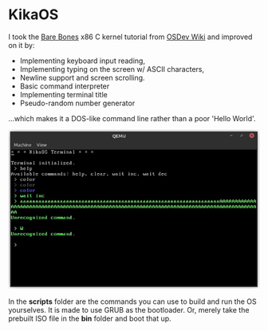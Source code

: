 # KikaOS
I took the [Bare Bones](https://wiki.osdev.org/Bare_Bones) x86 C kernel tutorial from [OSDev Wiki](https://wiki.osdev.org/Main_Page) and improved on it by:
- Implementing keyboard input reading,
- Implementing typing on the screen w/ ASCII characters,
- Newline support and screen scrolling.
- Basic command interpreter
- Implementing terminal title
- Pseudo-random number generator

...which makes it a DOS-like command line rather than a poor 'Hello World'.

![scr1](https://github.com/arda-guler/KikaOS/blob/master/screenshots/kikaos.jpg)

In the **scripts** folder are the commands you can use to build and run the OS yourselves. It is made to use GRUB as the bootloader. Or, merely take the prebuilt ISO file in the **bin** folder and boot that up.
